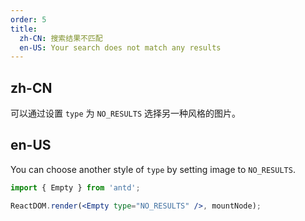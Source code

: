 ```yaml
---
order: 5
title:
  zh-CN: 搜索结果不匹配
  en-US: Your search does not match any results
---
```


## zh-CN

可以通过设置 `type` 为 `NO_RESULTS` 选择另一种风格的图片。

## en-US

You can choose another style of `type` by setting image to `NO_RESULTS`.

```jsx
import { Empty } from 'antd';

ReactDOM.render(<Empty type="NO_RESULTS" />, mountNode);
```
